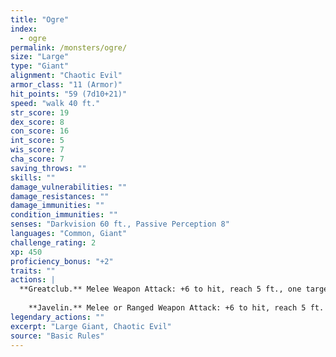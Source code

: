 ```yaml
---
title: "Ogre"
index:
  - ogre
permalink: /monsters/ogre/
size: "Large"
type: "Giant"
alignment: "Chaotic Evil"
armor_class: "11 (Armor)"
hit_points: "59 (7d10+21)"
speed: "walk 40 ft."
str_score: 19
dex_score: 8
con_score: 16
int_score: 5
wis_score: 7
cha_score: 7
saving_throws: ""
skills: ""
damage_vulnerabilities: ""
damage_resistances: ""
damage_immunities: ""
condition_immunities: ""
senses: "Darkvision 60 ft., Passive Perception 8"
languages: "Common, Giant"
challenge_rating: 2
xp: 450
proficiency_bonus: "+2"
traits: ""
actions: |
  **Greatclub.** Melee Weapon Attack: +6 to hit, reach 5 ft., one target. Hit: 13 (2d8 + 4) bludgeoning damage.
    
    **Javelin.** Melee or Ranged Weapon Attack: +6 to hit, reach 5 ft. or range 30/120 ft., one target. Hit: 11 (2d6 + 4) piercing damage.  
legendary_actions: ""
excerpt: "Large Giant, Chaotic Evil"
source: "Basic Rules"
---
```

